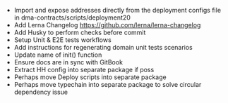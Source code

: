 - Import and expose addresses directly from the deployment configs file in dma-contracts/scripts/deployment20
- Add Lerna Changelog https://github.com/lerna/lerna-changelog
- Add Husky to perform checks before commit
- Setup Unit & E2E tests workflows
- Add instructions for regenerating domain unit tests scenarios
- Update name of init() function
- Ensure docs are in sync with GitBook
- Extract HH config into separate package if poss
- Perhaps move Deploy scripts into separate package
- Perhaps move typechain into separate package to solve circular dependency issue